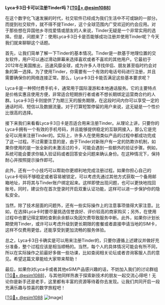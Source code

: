 **Lyca卡3日卡可以注册Tinder吗？[[TG💪+ @esim1088](https://t.me/s/esim1088)]**

在这个数字化飞速发展的时代，社交软件已经成为我们生活中不可或缺的一部分。而提到社交软件，就不得不提Tinder，这个全球范围内广受欢迎的约会应用。对于那些想在异国他乡寻找爱情或朋友的人来说，Tinder无疑是一个非常实用的选择。但是，问题来了：使用Lyca卡3日卡是否能够成功注册并使用Tinder呢？今天我们就来聊聊这个话题。

首先，让我们简单了解一下Tinder的基本情况。Tinder是一款基于地理位置的交友软件，用户可以通过滑动屏幕来选择喜欢或者不喜欢的其他用户。它最初于2012年在美国推出，迅速风靡全球，成为许多人寻找伴侣、朋友甚至临时约会对象的第一选择。为了使用Tinder，你需要有一个有效的电话号码进行注册，并且需要确保你的网络连接正常。那么，Lyca卡3日卡能否满足这些基本要求呢？

Lyca卡是一种预付费手机卡，通常用于国际漫游和本地通话服务。它的主要特点是价格实惠且使用方便，非常适合短期旅行者或者不想长期绑定运营商合约的人群。Lyca卡3日卡则提供了为期三天的服务期限，在这段时间内你可以享受一定的通话时间、短信以及数据流量。对于打算短暂停留的用户来说，这无疑是一个性价比很高的选择。

接下来我们来看看Lyca卡3日卡是否适合用来注册Tinder。从理论上讲，只要你的Lyca卡拥有一个有效的手机号码，并且能够提供稳定的互联网接入，那么它是完全可以用来注册Tinder的。实际上，许多人在使用类似产品的过程中都成功完成了这一过程。不过需要注意的是，由于Tinder对新账户有一定的防欺诈机制，如果你使用的是一张全新的未激活过的卡，可能会遇到一些额外的验证步骤。例如，系统可能会要求你输入验证码或者回答安全问题来确认身份。在这种情况下，保持耐心并按照提示操作即可。

此外，还有一个小技巧可以帮助你更顺利地完成注册过程。如果你担心自己的Lyca卡号码不够稳定或者容易被锁定，可以考虑先通过其他方式获取一个备用邮箱地址，并将其与Tinder账户绑定起来。这样即使出现问题，也可以更快地找回账号。同时，建议你在首次登录时开启双重认证功能，这样可以进一步保护你的隐私安全。

当然，除了技术层面的问题外，还有一些实际操作上的注意事项值得大家注意。比如，在选择Lyca卡时要尽量挑选信誉良好、评价较高的商家购买；另外，在使用过程中也要记得定期检查剩余余额以免因欠费导致服务中断。此外，如果你计划长期使用Tinder，或许可以考虑升级到更长期限的套餐或者直接申请当地的SIM卡，这样不仅费用更低，还能享受到更加流畅的服务体验。

总之，Lyca卡3日卡确实是可以用来注册Tinder的，只要你遵循上述建议并做好充分准备，整个过程应该是相当顺畅的。当然，每个人的具体情况可能会有所不同，所以在实际操作之前最好多做一些功课，比如查阅相关论坛或者咨询客服人员的意见。希望这篇文章能给大家带来帮助！

最后，如果你对Lyca卡或者其他eSIM产品感兴趣的话，不妨加入我们的讨论群组[[TG💪+ @esim1088](https://t.me/s/esim1088)]，与其他同样热衷于探索新技术的朋友一起交流心得吧！无论你是新手还是老手，这里都有丰富的资源等待着你去发现。让我们共同开启一段充满乐趣与惊喜的数字旅程吧！

[[TG💪+ @esim1088](https://t.me/s/esim1088) ![Image](https://i.postimg.cc/4NQfJmqS/Snipaste-2025-05-13-00-14-12.png)]